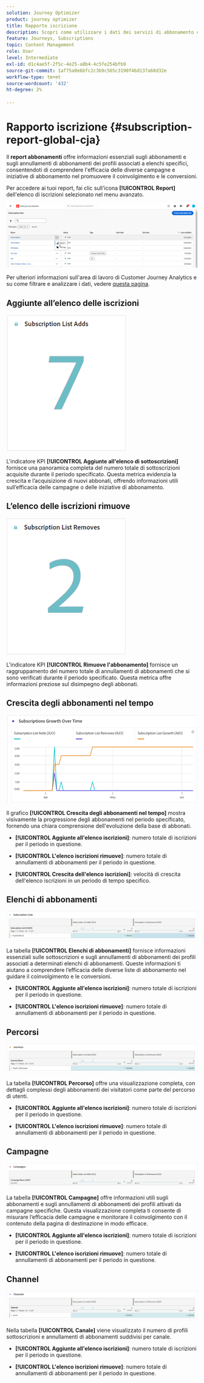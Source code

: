 ```yaml
---
solution: Journey Optimizer
product: journey optimizer
title: Rapporto iscrizione
description: Scopri come utilizzare i dati dei servizi di abbonamento con il rapporto sugli abbonamenti
feature: Journeys, Subscriptions
topic: Content Management
role: User
level: Intermediate
exl-id: d1c4ae5f-2f5c-4e25-a8b4-4c5fe254bfb9
source-git-commit: 1af75a0e6bfc2c3b9c565c3190f46d137a68d32e
workflow-type: tm+mt
source-wordcount: '432'
ht-degree: 2%

---
```


# Rapporto iscrizione {#subscription-report-global-cja}

Il **report abbonamenti** offre informazioni essenziali sugli abbonamenti e sugli annullamenti di abbonamenti dei profili associati a elenchi specifici, consentendoti di comprendere l&#39;efficacia delle diverse campagne e iniziative di abbonamento nel promuovere il coinvolgimento e le conversioni.

Per accedere ai tuoi report, fai clic sull&#39;icona **[!UICONTROL Report]** dell&#39;elenco di iscrizioni selezionato nel menu avanzato.

![](assets/cja-sub-access.png)

Per ulteriori informazioni sull&#39;area di lavoro di Customer Journey Analytics e su come filtrare e analizzare i dati, vedere [questa pagina](https://experienceleague.adobe.com/it/docs/analytics-platform/using/cja-workspace/home).

## Aggiunte all’elenco delle iscrizioni

![](assets/cja-sub-add.png)

L&#39;indicatore KPI **[!UICONTROL Aggiunte all&#39;elenco di sottoscrizioni]** fornisce una panoramica completa del numero totale di sottoscrizioni acquisite durante il periodo specificato. Questa metrica evidenzia la crescita e l’acquisizione di nuovi abbonati, offrendo informazioni utili sull’efficacia delle campagne o delle iniziative di abbonamento.

## L’elenco delle iscrizioni rimuove

![](assets/cja-sub-add-remove.png)

L&#39;indicatore KPI **[!UICONTROL Rimuove l&#39;abbonamento]** fornisce un raggruppamento del numero totale di annullamenti di abbonamenti che si sono verificati durante il periodo specificato. Questa metrica offre informazioni preziose sul disimpegno degli abbonati.

## Crescita degli abbonamenti nel tempo

![](assets/cja-sub-growth.png)

Il grafico **[!UICONTROL Crescita degli abbonamenti nel tempo]** mostra visivamente la progressione degli abbonamenti nel periodo specificato, fornendo una chiara comprensione dell&#39;evoluzione della base di abbonati.

* **[!UICONTROL Aggiunte all&#39;elenco iscrizioni]**: numero totale di iscrizioni per il periodo in questione.

* **[!UICONTROL L&#39;elenco iscrizioni rimuove]**: numero totale di annullamenti di abbonamenti per il periodo in questione.

* **[!UICONTROL Crescita dell&#39;elenco iscrizioni]**: velocità di crescita dell&#39;elenco iscrizioni in un periodo di tempo specifico.

## Elenchi di abbonamenti

![](assets/cja-sub-lists.png)

La tabella **[!UICONTROL Elenchi di abbonamenti]** fornisce informazioni essenziali sulle sottoscrizioni e sugli annullamenti di abbonamenti dei profili associati a determinati elenchi di abbonamenti. Queste informazioni ti aiutano a comprendere l’efficacia delle diverse liste di abbonamento nel guidare il coinvolgimento e le conversioni.

* **[!UICONTROL Aggiunte all&#39;elenco iscrizioni]**: numero totale di iscrizioni per il periodo in questione.

* **[!UICONTROL L&#39;elenco iscrizioni rimuove]**: numero totale di annullamenti di abbonamenti per il periodo in questione.

## Percorsi

![](assets/cja-sub-journeys.png)

La tabella **[!UICONTROL Percorso]** offre una visualizzazione completa, con dettagli complessi degli abbonamenti dei visitatori come parte del percorso di utenti.

* **[!UICONTROL Aggiunte all&#39;elenco iscrizioni]**: numero totale di iscrizioni per il periodo in questione.

* **[!UICONTROL L&#39;elenco iscrizioni rimuove]**: numero totale di annullamenti di abbonamenti per il periodo in questione.

## Campagne

![](assets/cja-sub-campaigns.png)

La tabella **[!UICONTROL Campagne]** offre informazioni utili sugli abbonamenti e sugli annullamenti di abbonamenti dei profili attivati da campagne specifiche. Questa visualizzazione completa ti consente di misurare l’efficacia delle campagne e monitorare il coinvolgimento con il contenuto della pagina di destinazione in modo efficace.

* **[!UICONTROL Aggiunte all&#39;elenco iscrizioni]**: numero totale di iscrizioni per il periodo in questione.

* **[!UICONTROL L&#39;elenco iscrizioni rimuove]**: numero totale di annullamenti di abbonamenti per il periodo in questione.

## Channel

![](assets/cja-sub-channels.png)

Nella tabella **[!UICONTROL Canale]** viene visualizzato il numero di profili sottoscrizioni e annullamenti di abbonamenti suddivisi per canale.

* **[!UICONTROL Aggiunte all&#39;elenco iscrizioni]**: numero totale di iscrizioni per il periodo in questione.

* **[!UICONTROL L&#39;elenco iscrizioni rimuove]**: numero totale di annullamenti di abbonamenti per il periodo in questione.
